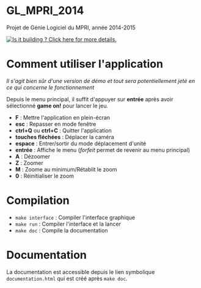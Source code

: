 GL_MPRI_2014
============

Projet de Génie Logiciel du MPRI, année 2014-2015

[![Is it building ? Click here for more details.](https://travis-ci.org/GL-MPRI-2014/GL_MPRI_2014.svg?branch=master)](https://travis-ci.org/GL-MPRI-2014/GL_MPRI_2014/builds)

# Comment utiliser l'application

*Il s'agit bien sûr d'une version de démo et tout sera potentiellement jeté
en ce qui concerne le fonctionnement*

Depuis le menu principal, il suffit d'appuyer sur **entrée** après avoir
sélectionné **game on!** pour lancer le jeu.

* **F** : Mettre l'application en plein-écran
* **esc** : Repasser en mode fenêtre
* **ctrl+Q** ou **ctrl+C** : Quitter l'application
* **touches fléchées** : Déplacer la caméra
* **espace** : Entrer/sortir du mode déplacement d'unité
* **entrée** : Affiche le menu (*forfeit* permet de revenir au menu
  principal)
* **A** : Dézoomer
* **Z** : Zoomer
* **M** : Zoome au minimum/Rétablit le zoom
* **0** : Réinitialiser le zoom


# Compilation

* `make interface` : Compiler l'interface graphique
* `make run` : Compiler l'interface et la lancer
* `make doc` : Compile la documentation

# Documentation

La documentation est accessible depuis le lien symbolique `documentation.html`
qui est créé après `make doc`.
